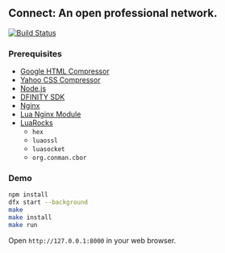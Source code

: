 ## Connect: An open professional network.

[![Build Status](https://travis-ci.org/enzoh/connect.svg?branch=master)](https://travis-ci.org/enzoh/connect?branch=master)

### Prerequisites

- [Google HTML Compressor](https://code.google.com/archive/p/htmlcompressor)
- [Yahoo CSS Compressor](https://yui.github.io/yuicompressor)
- [Node.js](https://nodejs.org/en)
- [DFINITY SDK](https://sdk.dfinity.org)
- [Nginx](https://nginx.com)
- [Lua Nginx Module](https://openresty.org/en/lua-nginx-module.html)
- [LuaRocks](https://luarocks.org)
  - `hex`
  - `luaossl`
  - `luasocket`
  - `org.conman.cbor`

### Demo

```bash
npm install
dfx start --background
make
make install
make run
```

Open `http://127.0.0.1:8000` in your web browser.
